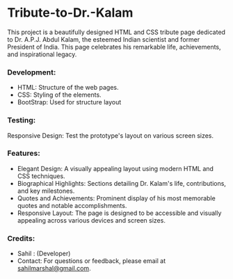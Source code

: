 # Tribute-to-Dr.-Kalam
This project is a beautifully designed HTML and CSS tribute page dedicated to Dr. A.P.J. Abdul Kalam, the esteemed Indian scientist and former President of India. This page celebrates his remarkable life, achievements, and inspirational legacy.

### Development:
- HTML: Structure of the web pages.
- CSS: Styling of the elements.
- BootStrap: Used for structure layout

### Testing:
Responsive Design: Test the prototype's layout on various screen sizes.

### Features:
- Elegant Design: A visually appealing layout using modern HTML and CSS techniques.
- Biographical Highlights: Sections detailing Dr. Kalam's life, contributions, and key milestones.
- Quotes and Achievements: Prominent display of his most memorable quotes and notable accomplishments.
- Responsive Layout: The page is designed to be accessible and visually appealing across various devices and screen sizes.

### Credits: 
- Sahil : (Developer) 
- Contact: For questions or feedback, please email at sahilmarshal@gmail.com.
